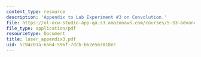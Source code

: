 ```yaml
---
content_type: resource
description: 'Appendix to Lab Experiment #3 on Convolution.'
file: https://ol-ocw-studio-app-qa.s3.amazonaws.com/courses/5-33-advanced-chemical-experimentation-and-instrumentation-fall-2007/5c94c01a6564596f7dcbb62e563018ec_laser_appendix3.pdf
file_type: application/pdf
resourcetype: Document
title: laser_appendix3.pdf
uid: 5c94c01a-6564-596f-7dcb-b62e563018ec
---
```

